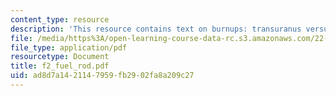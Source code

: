 ```yaml
---
content_type: resource
description: 'This resource contains text on burnups: transuranus versus frey.'
file: /media/https%3A/open-learning-course-data-rc.s3.amazonaws.com/22-314j-structural-mechanics-in-nuclear-power-technology-fall-2006/ad8d7a1421147959fb2902fa8a209c27_f2_fuel_rod.pdf
file_type: application/pdf
resourcetype: Document
title: f2_fuel_rod.pdf
uid: ad8d7a14-2114-7959-fb29-02fa8a209c27
---
```

